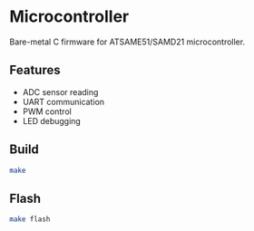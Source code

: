 # Microcontroller

Bare-metal C firmware for ATSAME51/SAMD21 microcontroller.

## Features

- ADC sensor reading
- UART communication
- PWM control
- LED debugging

## Build

```bash
make
```

## Flash

```bash
make flash
```
